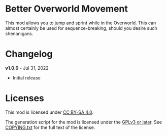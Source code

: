Better Overworld Movement
=========================

This mod allows you to jump and sprint while in the Overworld.  This
can almost certainly be used for sequence-breaking, should you desire
such shenanigans.

Changelog
=========

**v1.0.0** - Jul 31, 2022
 * Initial release
 
Licenses
========

This mod is licensed under [CC BY-SA 4.0](https://creativecommons.org/licenses/by-sa/4.0/).

The generation script for the mod is licensed under the
[GPLv3 or later](https://www.gnu.org/licenses/quick-guide-gplv3.html).
See [COPYING.txt](../../COPYING.txt) for the full text of the license.

